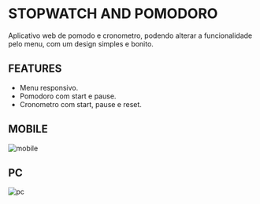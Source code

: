 # STOPWATCH AND POMODORO

Aplicativo web de pomodo e cronometro, podendo alterar a funcionalidade pelo menu, com um design simples e bonito.

## FEATURES

- Menu responsivo.
- Pomodoro com start e pause.
- Cronometro com start, pause e reset.

## MOBILE

![mobile](https://github.com/Vacf04/stopwatch-and-pomodoro/assets/89648256/23bfeabd-47ea-491a-8583-6bb992d4a959)

## PC 

![pc](https://github.com/Vacf04/stopwatch-and-pomodoro/assets/89648256/b1fadc2e-29e5-4b31-9014-165fbac4e20b)




